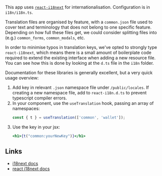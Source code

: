 This app uses [`react-i18next`](react.i18next.com) for internationalisation. Configuration is in `i18n/i18n.ts`.

Translation files are organised by feature, with a `common.json` file used to cover text and terminology that does not belong to one specific feature. Depending on how full these files get, we could consider splitting files into (e.g.) `common_forms`, `common_modals`, etc.

In order to minimise typos in translation keys, we've opted to strongly type `react-i18next`, which means there is a small amount of boilerplate code required to extend the existing interface when adding a new resource file. You can see how this is done by looking at the `d.ts` file in the `i18n` folder.

Documentation for these libraries is generally excellent, but a very quick usage overview:

1. Add key in relevant `.json` namespace file under `/public/locales`. If creating a new namespace file, add to `react-i18n.d.ts` to prevent typescript compiler errors.
2. In your component, use the `useTranslation` hook, passing an array of namespaces:
    ```typescript
    const { t } = useTranslation(['common', 'wallet']);
    ```
3. Use the key in your jsx:
   ```jsx
   <h1>{t("common:yourNewKey")}</h1>
   ````

## Links

- [i18next docs](https://www.i18next.com/)
- [react i18next docs](https://react.i18next.com/)

